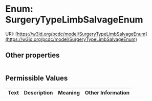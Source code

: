 
# Enum: SurgeryTypeLimbSalvageEnum




URI: [https://w3id.org/pcdc/model/SurgeryTypeLimbSalvageEnum](https://w3id.org/pcdc/model/SurgeryTypeLimbSalvageEnum)


## Other properties

|  |  |  |
| --- | --- | --- |

## Permissible Values

| Text | Description | Meaning | Other Information |
| :--- | :---: | :---: | ---: |

